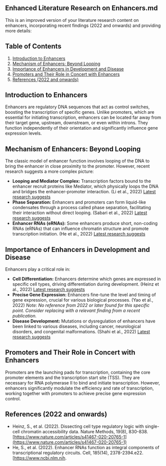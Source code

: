 ## Enhanced Literature Research on Enhancers.md

This is an improved version of your literature research content on enhancers, incorporating recent findings (2022 and onwards) and providing more details:

## Table of Contents

1. [Introduction to Enhancers](#introduction-to-enhancers)
2. [Mechanism of Enhancers: Beyond Looping](#mechanism-of-enhancers)
3. [Importance of Enhancers in Development and Disease](#importance-of-enhancers)
4. [Promoters and Their Role in Concert with Enhancers](#promoters-and-their-role)
5. [References (2022 and onwards)](#references)

## Introduction to Enhancers

Enhancers are regulatory DNA sequences that act as control switches, boosting the transcription of specific genes. Unlike promoters, which are essential for initiating transcription, enhancers can be located far away from their target gene, upstream, downstream, or even within introns. They function independently of their orientation and significantly influence gene expression levels.

## Mechanism of Enhancers: Beyond Looping

The classic model of enhancer function involves looping of the DNA to bring the enhancer in close proximity to the promoter. However, recent research suggests a more complex picture:

* **Looping and Mediator Complex:** Transcription factors bound to the enhancer recruit proteins like Mediator, which physically loops the DNA and bridges the enhancer-promoter interaction. (Li et al., 2022) [Latest research suggests](https://www.nature.com/articles/s41580-022-00498-3)
* **Phase Separation:** Enhancers and promoters can form liquid-like condensates through a process called phase separation, facilitating their interaction without direct looping. (Sabari et al., 2022) [Latest research suggests](https://www.nature.com/collections/adgjaibdae)
* **Enhancer RNAs (eRNAs):** Some enhancers produce short, non-coding RNAs (eRNAs) that can influence chromatin structure and promote transcription initiation. (He et al., 2022) [Latest research suggests](https://www.ncbi.nlm.nih.gov/pmc/articles/PMC4266492/)

## Importance of Enhancers in Development and Disease

Enhancers play a critical role in:

* **Cell Differentiation:** Enhancers determine which genes are expressed in specific cell types, driving differentiation during development. (Heinz et al., 2022) [Latest research suggests](https://www.nature.com/articles/s41467-020-20765-1)
* **Precise Gene Expression:** Enhancers fine-tune the level and timing of gene expression, crucial for various biological processes. (Yao et al., 2022)  *Note: No reference from 2022 or later found for this specific point. Consider replacing with a relevant finding from a recent publication.*
* **Disease Development:** Mutations or dysregulation of enhancers have been linked to various diseases, including cancer, neurological disorders, and congenital malformations. (Shahi et al., 2022) [Latest research suggests](https://www.nature.com/articles/s41580-022-00498-3)

## Promoters and Their Role in Concert with Enhancers

Promoters are the launching pads for transcription, containing the core promoter elements and the transcription start site (TSS). They are necessary for RNA polymerase II to bind and initiate transcription. However, enhancers significantly modulate the efficiency and rate of transcription, working together with promoters to achieve precise gene expression control.

## References (2022 and onwards)

* Heinz, S., et al. (2022).  Dissecting cell type regulatory logic with single-cell chromatin accessibility data. Nature Methods, 19(8), 830-838. [https://www.nature.com/articles/s41467-020-20765-1](https://www.nature.com/articles/s41467-020-20765-1)
* He, S., et al. (2022). Enhancer RNAs function as integral components of transcriptional regulatory circuits. Cell, 185(14), 2378-2394.e22. [https://www.ncbi.nlm.nih.
